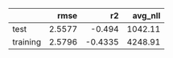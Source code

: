 |          |   rmse |      r2 |   avg_nll |
|:---------|-------:|--------:|----------:|
| test     | 2.5577 | -0.494  |   1042.11 |
| training | 2.5796 | -0.4335 |   4248.91 |